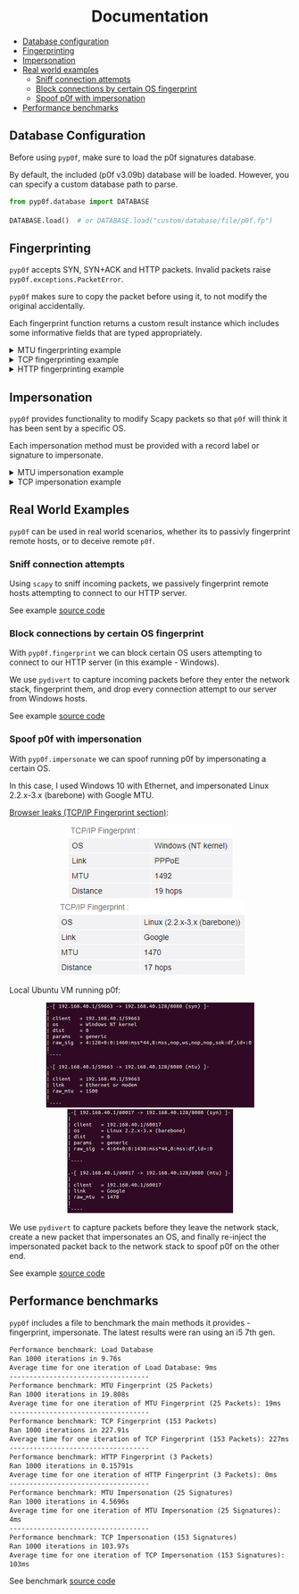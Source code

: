 <h1 align="center">Documentation</h1>

* [Database configuration](#database-configuration)
* [Fingerprinting](#fingerprinting)
* [Impersonation](#impersonation)
* [Real world examples](#real-world-examples)
    * [Sniff connection attempts](#sniff-connection-attempts)
    * [Block connections by certain OS fingerprint](#block-connections-by-certain-os-fingerprint)
    * [Spoof p0f with impersonation](#spoof-p0f-with-impersonation)
* [Performance benchmarks](#performance-benchmarks)

## Database Configuration
Before using `pyp0f`, make sure to load the p0f signatures database.

By default, the included (p0f v3.09b) database will be loaded. However, you can specify a custom database path to parse.

```python
from pyp0f.database import DATABASE

DATABASE.load()  # or DATABASE.load("custom/database/file/p0f.fp")
```

## Fingerprinting
`pyp0f` accepts SYN, SYN+ACK and HTTP packets. Invalid packets raise `pyp0f.exceptions.PacketError`.

`pyp0f` makes sure to copy the packet before using it, to not modify the original accidentally.

Each fingerprint function returns a custom result instance which includes some informative fields that are typed appropriately.

<details markdown="1">
<summary>MTU fingerprinting example</summary>

```python
from scapy.layers.inet import IP, TCP
from pyp0f.fingerprint import fingerprint_mtu
from pyp0f.fingerprint.results import MTUResult

google_packet = IP() / TCP(options=[("MSS", 1430)])
result: MTUResult = fingerprint_mtu(google_packet)
print(result.packet_signature)  # MTUPacketSignature(mtu=1470)
print(result.match)
# MTURecord(
#     label=MTULabel(name="Google"),
#     signature=MTUSignature(mtu=1470),
#     raw_signature="1470",
#     line_number=67,
# )
```

</details>

<details markdown="1">
<summary>TCP fingerprinting example</summary>

```python
from scapy.layers.inet import IP, TCP
from pyp0f.fingerprint import fingerprint_tcp
from pyp0f.fingerprint.results import TCPResult

linux_packet = IP(tos=0x10, flags=0x02, ttl=58) / TCP(
    seq=1,
    window=29200,
    options=[("MSS", 1460), ("SAckOK", b""), ("Timestamp", (177816630, 0)), ("NOP", None), ("WScale", 7)],
)
result: TCPResult = fingerprint_tcp(linux_packet)
print(result.distance)  # 6
print(result.match)
# TCPMatch(
#     type=<TCPMatchType.EXACT: 1>,
#     record=TCPRecord(
#         label=Label(name='Linux', is_generic=False, os_class='unix', flavor='3.11 and newer', sys=()),
#         signature=TCPSignature(
#             ip_version=-1,
#             ip_options_length=0,
#             ttl=64,
#             is_bad_ttl=False,
#             window=WindowSignature(type=<WindowType.MSS: 4>, size=20, scale=7),
#             options=OptionsSignature(
#                 layout=[<TCPOption.MSS: 2>, <TCPOption.SACKOK: 4>, <TCPOption.TS: 8>, <TCPOption.NOP: 1>, <TCPOption.WS: 3>],
#                 mss=-1,
#                 eol_padding_length=0
#             ),
#             payload_class=0,
#             quirks=<Quirk.NZ_ID|DF: 6>
#         ),
#         raw_signature='*:64:0:*:mss*20,7:mss,sok,ts,nop,ws:df,id+:0',
#         line_number=97
#     )
# )
```

</details>

<details markdown="1">
<summary>HTTP fingerprinting example</summary>

```python
from pyp0f.fingerprint import fingerprint_http
from pyp0f.fingerprint.results import HTTPResult

apache_payload = b"HTTP/1.1 200 OK\r\nDate: Fri, 10 Jun 2011 13:27:01 GMT\r\nServer: Apache\r\nLast-Modified: Thu, 09 Jun 2011 17:25:43 GMT\r\nExpires: Mon, 13 Jun 2011 17:25:43 GMT\r\nETag: 963D6BC0ED128283945AF1FB57899C9F3ABF50B3\r\nCache-Control: max-age=272921,public,no-transform,must-revalidate\r\nContent-Length: 491\r\nConnection: close\r\nContent-Type: application/ocsp-response\r\n\r\n"
result: HTTPResult = fingerprint_http(apache_payload)
print(result.dishonest)  # False
print(result.match)
# HTTPRecord(
#     label=Label(
#         name="Apache",
#         is_generic=False,
#         os_class="!",
#         flavor="2.x",
#         sys=("@unix", "Windows"),
#     ),
#     signature=HTTPSignature(
#         version=1,
#         headers=[
#             SignatureHeader(
#                 name=b"Date", lower_name=b"date", is_optional=False, value=None
#             ),
#             SignatureHeader(
#                 name=b"Server", lower_name=b"server", is_optional=False, value=None
#             ),
#             ...
#         ],
#         expected_software=b"Apache",
#         absent_headers={b"keep-alive"},
#         ...
#     ),
#     raw_signature="1:Date,Server,?Last-Modified,?Accept-Ranges=[bytes],?Content-Length,?Connection=[close],?Transfer-Encoding=[chunked],Content-Type:Keep-Alive:Apache",
#     line_number=883,
# )
```

</details>

## Impersonation
`pyp0f` provides functionality to modify Scapy packets so that `p0f` will think it has been sent by a specific OS.

Each impersonation method must be provided with a record label or signature to impersonate.

<details markdown="1">
<summary>MTU impersonation example</summary>

```python
from scapy.layers.inet import IP, TCP
from pyp0f.impersonate import impersonate_mtu
from pyp0f.fingerprint import fingerprint_mtu

impersonated_packet = impersonate_mtu(
    IP() / TCP(),
    raw_label="generic tunnel or VPN",  # impersonate using a label
    raw_signature="1300",  # or using a signature
)
result = fingerprint_mtu(impersonated_packet)  # MTUResult for "generic tunnel or VPN"
```

</details>


<details markdown="1">
<summary>TCP impersonation example</summary>

```python
from scapy.layers.inet import IP, TCP
from pyp0f.impersonate import impersonate_tcp
from pyp0f.fingerprint import fingerprint_tcp

impersonated_packet = impersonate_tcp(
    IP() / TCP(),
    raw_label="s:unix:OpenVMS:7.x",  # impersonate using a label
    raw_signature="4:64:0:1460:61440,0:mss,nop,ws::0",  # or using a signature
)
result = fingerprint_tcp(impersonated_packet)  # TCPResult for "s:unix:OpenVMS:7.x"
```

</details>

## Real World Examples
`pyp0f` can be used in real world scenarios, whether its to passivly fingerprint remote hosts,
or to deceive remote `p0f`.

### Sniff connection attempts
Using `scapy` to sniff incoming packets, we passively fingerprint remote hosts attempting to connect to our HTTP server.

See example [source code](../examples/fingerprint/scapy-sniff.py)

### Block connections by certain OS fingerprint
With `pyp0f.fingerprint` we can block certain OS users attempting to connect to our HTTP server (in this example - Windows).

We use `pydivert` to capture incoming packets before they enter the network stack, fingerprint them, and drop every connection attempt to our server from Windows hosts.

See example [source code](../examples/fingerprint/block-os.py)

### Spoof p0f with impersonation
With `pyp0f.impersonate` we can spoof running p0f by impersonating a certain OS.

In this case, I used Windows 10 with Ethernet, and impersonated Linux 2.2.x-3.x (barebone) with Google MTU.

[Browser leaks (TCP/IP Fingerprint section)](https://browserleaks.com/ip):
<div align="center">
    <img src="./images/browserleaks-normal.PNG">
    <img src="./images/browserleaks-spoof.PNG">
</div>

Local Ubuntu VM running p0f:
<div align="center">
    <img src="./images/p0f-normal.PNG">
    <img src="./images/p0f-spoof.PNG">
</div>

We use `pydivert` to capture packets before they leave the network stack, create a new packet that impersonates an OS, and finally re-inject the impersonated packet back to the network stack to spoof p0f on the other end.

See example [source code](../examples/impersonate/spoof-p0f.py)

## Performance benchmarks
`pyp0f` includes a file to benchmark the main methods it provides - fingerprint, impersonate.
The latest results were ran using an i5 7th gen.

```console
Performance benchmark: Load Database
Ran 1000 iterations in 9.76s
Average time for one iteration of Load Database: 9ms
-----------------------------------
Performance benchmark: MTU Fingerprint (25 Packets)
Ran 1000 iterations in 19.808s
Average time for one iteration of MTU Fingerprint (25 Packets): 19ms
-----------------------------------
Performance benchmark: TCP Fingerprint (153 Packets)
Ran 1000 iterations in 227.91s
Average time for one iteration of TCP Fingerprint (153 Packets): 227ms
-----------------------------------
Performance benchmark: HTTP Fingerprint (3 Packets)
Ran 1000 iterations in 0.15791s
Average time for one iteration of HTTP Fingerprint (3 Packets): 0ms
-----------------------------------
Performance benchmark: MTU Impersonation (25 Signatures)
Ran 1000 iterations in 4.5696s
Average time for one iteration of MTU Impersonation (25 Signatures): 4ms
-----------------------------------
Performance benchmark: TCP Impersonation (153 Signatures)
Ran 1000 iterations in 103.97s
Average time for one iteration of TCP Impersonation (153 Signatures): 103ms
```

See benchmark [source code](../scripts/benchmark.py)
